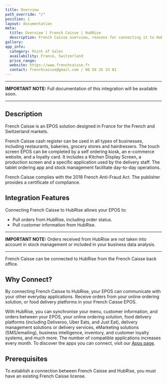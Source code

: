 ```yaml
---
title: Overview
path_override: "/"
position: 1
layout: documentation
meta:
  title: Overview | French Caisse | HubRise
  description: French Caisse overview, reasons for connecting it to HubRise and summary of integrated features. Synchronise data between your [EPOS] and your other apps.
gallery:
app_info:
  category: Point of Sales
  availability: France, Switzerland
  price_range:
  website: https://www.frenchcaisse.fr
  contact: frenchcaisse@gmail.com / 06 58 15 33 81
---
```


---

**IMPORTANT NOTE:** Full documentation of this integration will be available soon.

---

## Description

French Caisse is an EPOS solution designed in France for the French and Switzerland markets.

French Caisse cash register can be used in all types of businesses, including restaurants, bakeries, grocery stores and hairdressers. The touch screen EPOS can be completed by a self ordering kiosk, an e-commerce website, and a loyalty card. It includes a Kitchen Display Screen, a production screen and a specific application used by the delivery staff. The tablet ordering app and stock management facilitate day-to-day operations.

French Caisse complies with the 2018 French Anti-Fraud Act. The publisher provides a certificate of compliance.

## Integration Features

Connecting French Caisse to HubRise allows your EPOS to:

- Pull orders from HubRise, including order status.
- Pull customer information from HubRise.

---

**IMPORTANT NOTE:** Orders received from HubRise are not taken into account in stock management or included in your business data analysis.

---

French Caisse can be connected to HubRise from the French Caisse back office.

## Why Connect?

By connecting French Caisse to HubRise, your EPOS can communicate with your other everyday applications. Receive orders from your online ordering solution, or food delivery platforms in your French Caisse EPOS.

With HubRise, you can synchronise your menu, customer information, and orders between your EPOS, your online ordering solution, food delivery platforms (including Deliveroo, Uber Eats, and Just Eat), delivery management solutions or delivery services, eMarketing solutions (SMS/emailing), business intelligence, inventory, and customer loyalty systems, and much more. The number of compatible applications increases every month. To discover the apps you can connect, visit our [Apps page](/apps).

## Prerequisites

To establish a connection between French Caisse and HubRise, you must have an existing French Caisse license.
